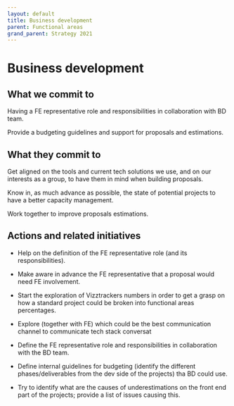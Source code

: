 ```yaml
---
layout: default
title: Business development
parent: Functional areas
grand_parent: Strategy 2021
---
```


# Business development

## What we commit to

Having a FE representative role and responsibilities in collaboration with BD team.

Provide a budgeting guidelines and support for proposals and estimations.

## What they commit to

Get aligned on the tools and current tech solutions we use, and  on our interests as a group, to have them in mind when building proposals.
    
Know in, as much advance as possible, the state of potential projects to have a better capacity management.
    
Work together to improve proposals estimations.


## Actions and related initiatives

-   Help on the definition of the FE representative role (and its responsibilities).
    
-   Make aware in advance the FE representative that a proposal would need FE involvement. 
    
-   Start the exploration of Vizztrackers numbers in order to get a grasp on how a standard project could be broken into functional areas percentages.
    
-   Explore (together with FE) which could be the best communication channel to communicate tech stack conversat

-   Define the FE representative role and responsibilities in collaboration with the BD team.
    
-   Define internal guidelines for budgeting (identify the different phases/deliverables from the dev side of the projects) tha BD could use.
    
-   Try to identify what are the causes of underestimations on the front end part of the projects; provide a list of issues causing this.

